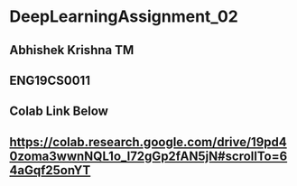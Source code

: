 # DeepLearningAssignment_02
## Abhishek Krishna TM
## ENG19CS0011
## Colab Link Below
## https://colab.research.google.com/drive/19pd40zoma3wwnNQL1o_l72gGp2fAN5jN#scrollTo=64aGqf25onYT
